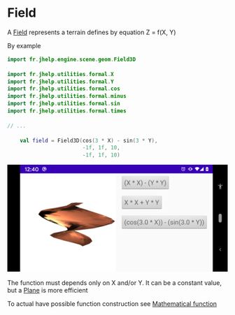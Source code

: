 # Field

A [Field](../../../main/java/fr/jhelp/engine/scene/geom/Field3D.kt) represents a terrain defines by equation  Z = f(X, Y)

By example 

```kotlin
import fr.jhelp.engine.scene.geom.Field3D

import fr.jhelp.utilities.formal.X
import fr.jhelp.utilities.formal.Y
import fr.jhelp.utilities.formal.cos
import fr.jhelp.utilities.formal.minus
import fr.jhelp.utilities.formal.sin
import fr.jhelp.utilities.formal.times

// ...

    val field = Field3D(cos(3 * X) - sin(3 * Y),
                        -1f, 1f, 10,
                        -1f, 1f, 10)
``` 

![Field representation](preview_field.png)

The function must depends only on X and/or Y. 
It can be a constant value, but a [Plane](../plane/Plane.md) is more efficient

To actual have possible function construction see [Mathematical function](../../../../../utilities/src/doc/formal/Formal.md)

